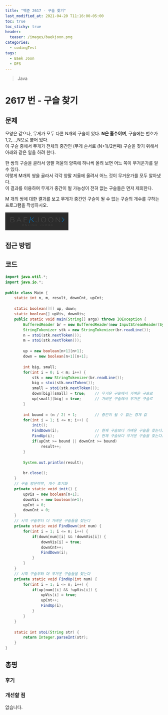 ```yaml
---
title: "백준 2617 - 구슬 찾기"
last_modified_at: 2021-04-20 T11:16:00-05:00
toc: true
toc_sticky: true
header:
  teaser: /images/baekjoon.png
categories: 
  - codingTest
tags:
  - Baek Joon
  - DFS
---
```

> Java

2617 번 - 구슬 찾기
=============
 
## 문제
모양은 같으나, 무게가 모두 다른 N개의 구슬이 있다. **N은 홀수이며**, 구슬에는 번호가 1,2,...,N으로 붙어 있다.   
이 구슬 중에서 무게가 전체의 중간인 (무게 순서로 (N+1)/2번째) 구슬을 찾기 위해서 아래와 같은 일을 하려 한다.  

한 쌍의 구슬을 골라서 양팔 저울의 양쪽에 하나씩 올려 보면 어느 쪽이 무거운가를 알 수 있다.  
이렇게 M개의 쌍을 골라서 각각 양팔 저울에 올려서 어느 것이 무거운가를 모두 알아냈다.  
이 결과를 이용하여 무게가 중간이 될 가능성이 전혀 없는 구슬들은 먼저 제외한다.  

M 개의 쌍에 대한 결과를 보고 무게가 중간인 구슬이 될 수 없는 구슬의 개수를 구하는 프로그램을 작성하시오.

[<img src="/images/baekjoon.png" width="40%" height="40%">](https://www.acmicpc.net/problem/2617)    

## 접근 방법


## 코드
```java
import java.util.*;
import java.io.*;

public class Main {
	static int n, m, result, downCnt, upCnt;
	
	static boolean[][] up, down;
	static boolean[] upVis, downVis;
	public static void main(String[] args) throws IOException {
		BufferedReader br = new BufferedReader(new InputStreamReader(System.in));
    	StringTokenizer stk = new StringTokenizer(br.readLine());
    	n = stoi(stk.nextToken());
    	m = stoi(stk.nextToken());
    	
    	up = new boolean[n+1][n+1];
    	down = new boolean[n+1][n+1];	
    	
    	int big, small;
    	for(int i = 0; i < m; i++) {
    		stk = new StringTokenizer(br.readLine());
    		big = stoi(stk.nextToken());
    		small = stoi(stk.nextToken());
    		down[big][small] = true;	// 무거운 구슬에서 가벼운 구슬로
    		up[small][big] = true;		// 가벼운 구슬에서 무거운 구슬로
    	}
    	
    	int bound = (n / 2) + 1;		// 중간이 될 수 없는 경계 값
    	for(int i = 1; i <= n; i++) {
    		init();
    		FindDown(i);				// 현재 구슬보다 가벼운 구슬을 찾는다.
    		FindUp(i);					// 현재 구슬보다 무거운 구슬을 찾는다.
    		if(upCnt >= bound || downCnt >= bound)
    			result++;
    	}
    	
    	System.out.println(result);
    	
    	br.close();
	}
	// 구슬 방문여부, 개수 초기화
	private static void init() {
		upVis = new boolean[n+1];
    	downVis = new boolean[n+1];
    	upCnt = 0;
    	downCnt = 0;
	}
	// 시작 구슬부터 더 가벼운 구슬들을 찾는다
	private static void FindDown(int num) {
		for(int i = 1; i <= n; i++) {
			if(down[num][i] && !downVis[i]) {
				downVis[i] = true;
				downCnt++;
				FindDown(i);
			}
		}
	}
	// 시작 구슬부터 더 무거운 구슬들을 찾는다
	private static void FindUp(int num) {
		for(int i = 1; i <= n; i++) {
			if(up[num][i] && !upVis[i]) {
				upVis[i] = true;
				upCnt++;
				FindUp(i);
			}
		}
	}

	static int stoi(String str) {
    	return Integer.parseInt(str);
    }
}
```

## 총평
### 후기


### 개선할 점
없습니다.

<!-- ★
<img src="/images/codingTest/bj/문제번호.PNG" width="40%" height="40%">  

-->